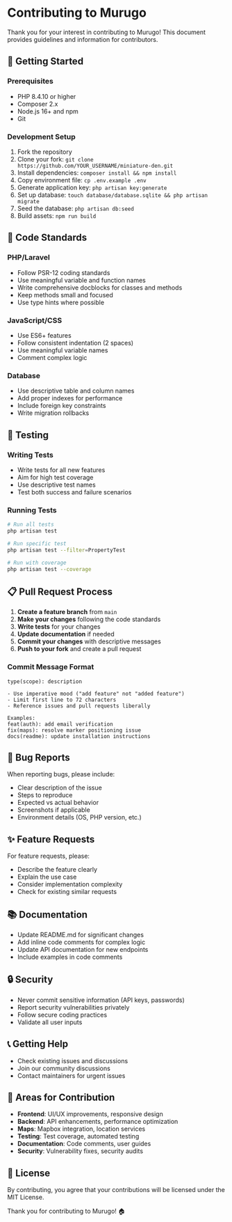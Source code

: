 # Contributing to Murugo

Thank you for your interest in contributing to Murugo! This document provides guidelines and information for contributors.

## 🚀 Getting Started

### Prerequisites
- PHP 8.4.10 or higher
- Composer 2.x
- Node.js 16+ and npm
- Git

### Development Setup
1. Fork the repository
2. Clone your fork: `git clone https://github.com/YOUR_USERNAME/miniature-den.git`
3. Install dependencies: `composer install && npm install`
4. Copy environment file: `cp .env.example .env`
5. Generate application key: `php artisan key:generate`
6. Set up database: `touch database/database.sqlite && php artisan migrate`
7. Seed the database: `php artisan db:seed`
8. Build assets: `npm run build`

## 📝 Code Standards

### PHP/Laravel
- Follow PSR-12 coding standards
- Use meaningful variable and function names
- Write comprehensive docblocks for classes and methods
- Keep methods small and focused
- Use type hints where possible

### JavaScript/CSS
- Use ES6+ features
- Follow consistent indentation (2 spaces)
- Use meaningful variable names
- Comment complex logic

### Database
- Use descriptive table and column names
- Add proper indexes for performance
- Include foreign key constraints
- Write migration rollbacks

## 🧪 Testing

### Writing Tests
- Write tests for all new features
- Aim for high test coverage
- Use descriptive test names
- Test both success and failure scenarios

### Running Tests
```bash
# Run all tests
php artisan test

# Run specific test
php artisan test --filter=PropertyTest

# Run with coverage
php artisan test --coverage
```

## 📋 Pull Request Process

1. **Create a feature branch** from `main`
2. **Make your changes** following the code standards
3. **Write tests** for your changes
4. **Update documentation** if needed
5. **Commit your changes** with descriptive messages
6. **Push to your fork** and create a pull request

### Commit Message Format
```
type(scope): description

- Use imperative mood ("add feature" not "added feature")
- Limit first line to 72 characters
- Reference issues and pull requests liberally

Examples:
feat(auth): add email verification
fix(maps): resolve marker positioning issue
docs(readme): update installation instructions
```

## 🐛 Bug Reports

When reporting bugs, please include:
- Clear description of the issue
- Steps to reproduce
- Expected vs actual behavior
- Screenshots if applicable
- Environment details (OS, PHP version, etc.)

## ✨ Feature Requests

For feature requests, please:
- Describe the feature clearly
- Explain the use case
- Consider implementation complexity
- Check for existing similar requests

## 📚 Documentation

- Update README.md for significant changes
- Add inline code comments for complex logic
- Update API documentation for new endpoints
- Include examples in code comments

## 🔒 Security

- Never commit sensitive information (API keys, passwords)
- Report security vulnerabilities privately
- Follow secure coding practices
- Validate all user inputs

## 📞 Getting Help

- Check existing issues and discussions
- Join our community discussions
- Contact maintainers for urgent issues

## 🎯 Areas for Contribution

- **Frontend**: UI/UX improvements, responsive design
- **Backend**: API enhancements, performance optimization
- **Maps**: Mapbox integration, location services
- **Testing**: Test coverage, automated testing
- **Documentation**: Code comments, user guides
- **Security**: Vulnerability fixes, security audits

## 📄 License

By contributing, you agree that your contributions will be licensed under the MIT License.

Thank you for contributing to Murugo! 🏠
